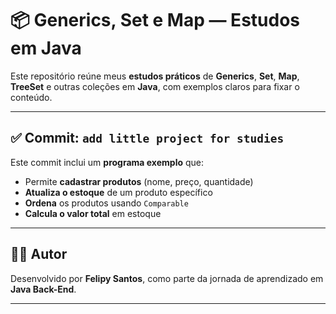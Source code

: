 # 📦 Generics, Set e Map — Estudos em Java

Este repositório reúne meus **estudos práticos** de **Generics**, **Set**, **Map**, **TreeSet** e outras coleções em **Java**, com exemplos claros para fixar o conteúdo.

---

## ✅ **Commit: `add little project for studies`**

Este commit inclui um **programa exemplo** que:
- Permite **cadastrar produtos** (nome, preço, quantidade)
- **Atualiza o estoque** de um produto específico
- **Ordena** os produtos usando `Comparable`
- **Calcula o valor total** em estoque

---

## 👨‍💻 **Autor**

Desenvolvido por **Felipy Santos**, como parte da jornada de aprendizado em **Java Back-End**.

---
